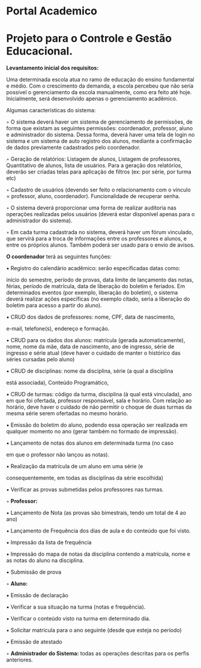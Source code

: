 # Portal Academico 
# Projeto para o Controle e Gestão Educacional. 

**Levantamento inicial dos requisitos:**

Uma determinada escola atua no ramo de educação do ensino fundamental e médio. Com o crescimento da demanda, a escola percebeu que não seria possível o gerenciamento da escola manualmente, como era feito até hoje. Inicialmente, será desenvolvido apenas o gerenciamento acadêmico.

Algumas características do sistema:

◦ O sistema deverá haver um sistema de gerenciamento de permissões, de forma que existam as seguintes permissões: coordenador, professor, aluno e administrador do sistema. Dessa forma, deverá haver uma tela de login no sistema e um sistema de auto registro dos alunos, mediante a confirmação de dados previamente cadastrados pelo coordenador.

◦ Geração de relatórios: Listagem de alunos, Listagem de professores, Quantitativo de alunos, lista de usuários. Para a geração dos relatórios, deverão ser criadas telas para aplicação de filtros (ex: por série, por turma etc)

◦ Cadastro de usuários (devendo ser feito o relacionamento com o vínculo = professor, aluno, coordenador). Funcionalidade de recuperar senha.

◦ O sistema deverá proporcionar uma forma de realizar auditoria nas operações realizadas pelos usuários (deverá estar disponível apenas para o administrador do sistema).

◦ Em cada turma cadastrada no sistema, deverá haver um fórum vinculado, que servirá para a troca de informações entre os professores e alunos, e entre os próprios alunos. Também poderá ser usado para o envio de avisos.

**O coordenador** terá as seguintes funções:

▪ Registro do calendário acadêmico: serão especificadas datas como:

início do semestre, período de provas, data limite de lançamento das notas, férias, período de matrícula, data de liberação do boletim e feriados. Em determinados eventos (por exemplo, liberação do boletim), o sistema deverá realizar ações específicas (no exemplo citado, seria a liberação do boletim para acesso a partir do aluno).

▪ CRUD dos dados de professores: nome, CPF, data de nascimento,

e-mail, telefone(s), endereço e formação.

▪ CRUD para os dados dos alunos: matrícula (gerada automaticamente), nome, nome da mãe, data de nascimento, ano de ingresso, série de ingresso e série atual (deve haver o cuidado de manter o histórico das séries cursadas pelo aluno)

▪ CRUD de disciplinas: nome da disciplina, série (a qual a disciplina

está associada), Conteúdo Programático,

▪ CRUD de turmas: código da turma, disciplina (à qual está vinculada), ano em que foi ofertada, professor responsável, sala e horário. Com relação ao horário, deve haver o cuidado de não permitir o choque de duas turmas da mesma série serem ofertadas no mesmo horário.

▪ Emissão do boletim do aluno, podendo essa operação ser realizada em qualquer momento no ano (gerar também no formado de impressão).

▪ Lançamento de notas dos alunos em determinada turma (no caso

em que o professor não lançou as notas).

▪ Realização da matrícula de um aluno em uma série (e

consequentemente, em todas as disciplinas da série escolhida)

▪ Verificar as provas submetidas pelos professores nas turmas.

◦ **Professor:**

▪ Lançamento de Nota (as provas são bimestrais, tendo um total de 4 ao ano)

▪ Lançamento de Frequência dos dias de aula e do conteúdo que foi visto.

▪ Impressão da lista de frequência

▪ Impressão do mapa de notas da disciplina contendo a matrícula, nome e as notas do aluno na disciplina.

▪ Submissão de prova

◦ **Aluno:**

▪ Emissão de declaração

▪ Verificar a sua situação na turma (notas e frequência).

▪ Verificar o conteúdo visto na turma em determinado dia.

▪ Solicitar matrícula para o ano seguinte (desde que esteja no período)

▪ Emissão de atestado

◦ **Administrador do Sistema:** todas as operações descritas para os perfis anteriores.
